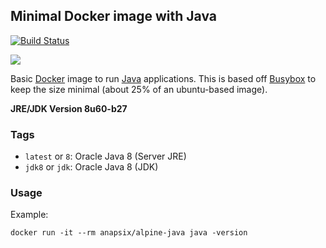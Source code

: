 ## Minimal Docker image with Java

[![Build Status](https://travis-ci.org/anapsix/docker-alpine-java.svg?branch=master)](https://travis-ci.org/anapsix/docker-alpine-java)

[![](https://badge.imagelayers.io/anapsix/alpine-java:latest.svg)](https://imagelayers.io/?images=anapsix/alpine-java:latest)

Basic [Docker](https://www.docker.com/) image to run [Java](https://www.java.com/) applications.
This is based off [Busybox](http://www.busybox.net/) to keep the size minimal (about 25% of an ubuntu-based image).

**JRE/JDK Version 8u60-b27**

### Tags

* `latest` or `8`: Oracle Java 8 (Server JRE)
* `jdk8` or `jdk`: Oracle Java 8 (JDK)

### Usage

Example: 

    docker run -it --rm anapsix/alpine-java java -version
